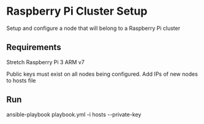 Raspberry Pi Cluster Setup
=========

Setup and configure a node that will belong to a Raspberry Pi cluster

Requirements
------------

Stretch
Raspberry Pi 3
ARM v7

Public keys must exist on all nodes being configured.
Add IPs of new nodes to hosts file

Run
--------------
ansible-playbook playbook.yml -i hosts --private-key <private key here>
